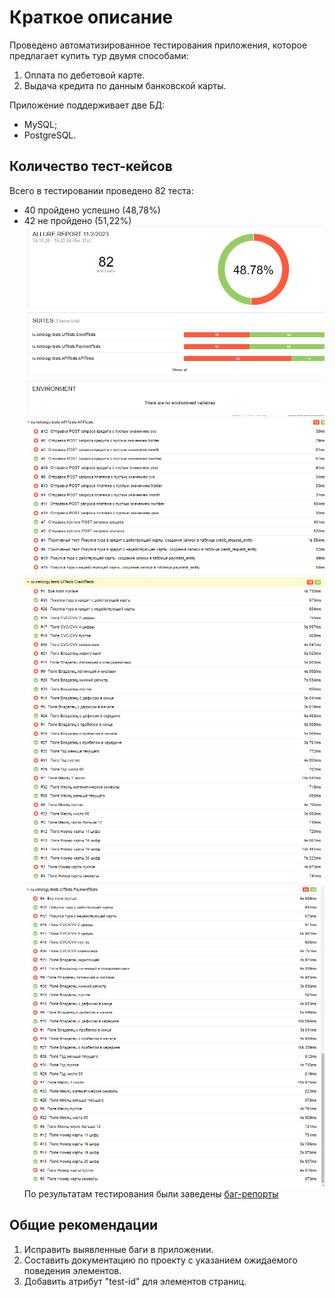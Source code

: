 # Краткое описание
Проведено автоматизированное тестирования приложения, которое предлагает купить тур двумя способами:

1. Оплата по дебетовой карте.
2. Выдача кредита по данным банковской карты.

Приложение поддерживает две БД: 
* MySQL;
* PostgreSQL.


## Количество тест-кейсов 

Всего в тестировании проведено 82 теста:

* 40 пройдено успешно (48,78%)
* 42 не пройдено (51,22%)
![img.png](img/img.png)
![img_1.png](img/img_1.png)
![img_2.png](img/img_2.png)
![img_3.png](img/img_3.png)
По результатам тестирования были заведены [баг-репорты](https://github.com/PniVedro/diplomQA/issues)

## Общие рекомендации

1. Исправить выявленные баги в приложении.
2. Составить документацию по проекту с указанием ожидаемого поведения элементов.
3. Добавить атрибут "test-id" для элементов страниц.
